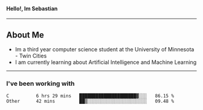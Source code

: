 #### Hello!, Im Sebastian


---
## About Me
- Im a third year computer science student at the University of Minnesota - Twin Cities
- I am currently learning about Artificial Intelligence and Machine Learning

---

### I've been working with
<!--START_SECTION:waka-->

```text
C          6 hrs 29 mins   █████████████████████▓░░░   86.15 %
Other      42 mins         ██▒░░░░░░░░░░░░░░░░░░░░░░   09.48 %
```

<!--END_SECTION:waka-->


